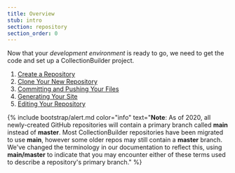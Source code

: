 ```yaml
---
title: Overview
stub: intro
section: repository
section_order: 0
---
```


Now that your *development environment* is ready to go, we need to get the code and set up a CollectionBuilder project.

1. [Create a Repository](#create)
2. [Clone Your New Repository](#clone)
3. [Committing and Pushing Your Files](#commit)
4. [Generating Your Site](#generate)
5. [Editing Your Repository](#edit)

{% include bootstrap/alert.md color="info" text="**Note**: As of 2020, all newly-created GitHub repositories will contain a primary branch called **main** instead of **master**. Most CollectionBuilder repositories have been migrated to use **main**, however some older repos may still contain a **master** branch. We've changed the terminology in our documentation to reflect this, using **main/master** to indicate that you may encounter either of these terms used to describe a repository's primary branch." %}

